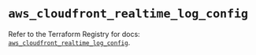 # `aws_cloudfront_realtime_log_config`

Refer to the Terraform Registry for docs: [`aws_cloudfront_realtime_log_config`](https://registry.terraform.io/providers/hashicorp/aws/5.51.1/docs/resources/cloudfront_realtime_log_config).
